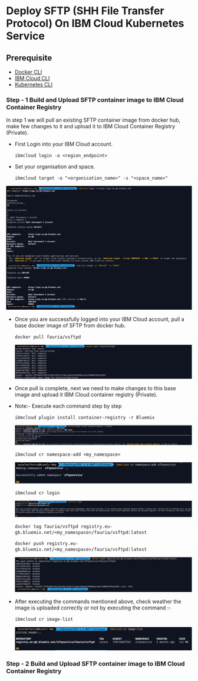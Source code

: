 # Deploy SFTP (SHH File Transfer Protocol) On IBM Cloud Kubernetes Service

## Prerequisite

- [Docker CLI](https://docs.docker.com/install/)
- [IBM Cloud CLI](https://console.bluemix.net/docs/cli/reference/bluemix_cli/get_started.html#getting-started)
- [Kubernetes CLI](https://kubernetes.io/docs/tasks/tools/install-kubectl/)

### Step - 1 Build and Upload SFTP container image to IBM Cloud Container Registry

In step 1 we will pull an existing SFTP container image from docker hub, make few changes to it and upload it to IBM Cloud Container Registry (Private).

- First Login into your IBM Cloud account.

  ```
  ibmcloud login -a <region_endpoint>
  ```

- Set your organisation and space.
  ```
  ibmcloud target -o "<organisation_name>" -s "<space_name>"
  ```

![alt text](images/image1.png)

- Once you are successfully logged into your IBM Cloud account, pull a base docker image of SFTP from docker hub.

  ```
  docker pull fauria/vsftpd
  ```

  ![alt text](images/image2.png)

- Once pull is complete, next we need to make changes to this base image and upload it IBM Cloud container registry (Private).

- Note:- Execute each command step by step

  ```
  ibmcloud plugin install container-registry -r Bluemix
  ```

  ![alt text](images/image3.png)

  ```
  ibmcloud cr namespace-add <my_namespace>
  ```

  ![alt text](images/image4.png)

  ```
  ibmcloud cr login
  ```

  ![alt text](images/image5.png)

  ```
  docker tag fauria/vsftpd registry.eu-gb.bluemix.net/<my_namespace>/fauria/vsftpd:latest
  ```

  ```
  docker push registry.eu-gb.bluemix.net/<my_namespace>/fauria/vsftpd:latest
  ```

  ![alt text](images/image6.png)

- After executing the commands mentioned above, check weather the image is uploaded correctly or not by executing the command :-
  ```
  ibmcloud cr image-list
  ```
  ![alt text](images/image7.png)

### Step - 2 Build and Upload SFTP container image to IBM Cloud Container Registry
